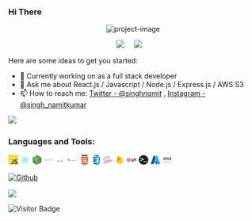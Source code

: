 ### Hi There

<p align="center"><img src="https://socialify.git.ci/namitkumarsingh97/namitkumarsingh97/image?description=1&amp;language=1&amp;name=1&amp;owner=1&amp;theme=Light" alt="project-image"></p>

<p align="center">
  <a target="_blank"href="https://www.linkedin.com/in/namit-kumar-singh-1b5b33103/"><img src="https://img.shields.io/badge/linkedin-%230077B5.svg?&style=for-the-badge&logo=linkedin&logoColor=white" /></a>&nbsp;&nbsp;&nbsp;&nbsp;
  <a href="mailto:singhnamit83@gmail.com?subject=Hello%20Namit,%20From%20Github"><img src="https://img.shields.io/badge/gmail-%23D14836.svg?&style=for-the-badge&logo=gmail&logoColor=white" /></a>&nbsp;&nbsp;&nbsp;&nbsp;
</p>

Here are some ideas to get you started:

- 🌱 Currently working on as a full stack developer
- 💬 Ask me about React.js / Javascript / Node.js / Express.js / AWS S3
- 📫 How to reach me: [Twitter - @singh*namit*](https://twitter.com/singh_namit_) , [Instagram - @singh_namitkumar](https://www.instagram.com/singh_namitkumar/)

<img src = "https://github-readme-stats.vercel.app/api?username=namitkumarsingh97&show_icons=true&title_color=ffffff&icon_color=bb2acf&text_color=daf7dc&bg_color=151515" >

### Languages and Tools:

<code><img height="20" src="https://raw.githubusercontent.com/github/explore/80688e429a7d4ef2fca1e82350fe8e3517d3494d/topics/javascript/javascript.png"></code>
<code><img height="20" src="https://raw.githubusercontent.com/github/explore/80688e429a7d4ef2fca1e82350fe8e3517d3494d/topics/react/react.png"></code>
<code><img height="20" src="https://raw.githubusercontent.com/github/explore/80688e429a7d4ef2fca1e82350fe8e3517d3494d/topics/nodejs/nodejs.png"></code>
<code><img height="20" src="https://raw.githubusercontent.com/github/explore/80688e429a7d4ef2fca1e82350fe8e3517d3494d/topics/express/express.png"></code>
<code><img height="20" src="https://raw.githubusercontent.com/github/explore/80688e429a7d4ef2fca1e82350fe8e3517d3494d/topics/mysql/mysql.png"></code>
<code><img height="20" src="https://raw.githubusercontent.com/github/explore/80688e429a7d4ef2fca1e82350fe8e3517d3494d/topics/mongodb/mongodb.png"></code>
<code><img height="20" src="https://raw.githubusercontent.com/github/explore/80688e429a7d4ef2fca1e82350fe8e3517d3494d/topics/html/html.png"></code>
<code><img height="20" src="https://raw.githubusercontent.com/github/explore/80688e429a7d4ef2fca1e82350fe8e3517d3494d/topics/css/css.png"></code>
<code><img height="20" src="https://raw.githubusercontent.com/github/explore/80688e429a7d4ef2fca1e82350fe8e3517d3494d/topics/sass/sass.png"></code>
<code><img height="20" src="https://raw.githubusercontent.com/github/explore/80688e429a7d4ef2fca1e82350fe8e3517d3494d/topics/firebase/firebase.png"></code>
<code><img height="20" src="https://raw.githubusercontent.com/github/explore/80688e429a7d4ef2fca1e82350fe8e3517d3494d/topics/git/git.png"></code>
<code><img height="20" src="https://raw.githubusercontent.com/github/explore/80688e429a7d4ef2fca1e82350fe8e3517d3494d/topics/terminal/terminal.png"></code>
<code><img height="20" src="https://raw.githubusercontent.com/github/explore/80688e429a7d4ef2fca1e82350fe8e3517d3494d/topics/azure/azure.png"></code>
<code><img height="20" src="https://raw.githubusercontent.com/github/explore/80688e429a7d4ef2fca1e82350fe8e3517d3494d/topics/aws/aws.png"></code>

[![Github](https://img.shields.io/github/followers/namitkumarsingh97?label=Follow&style=social)](https://github.com/namitkumarsingh97)

<img align="center" src="https://media.giphy.com/media/WUlplcMpOCEmTGBtBW/giphy.gif" width="200">

![Visitor Badge](https://visitor-badge.laobi.icu/badge?page_id=74529623.74529623)
